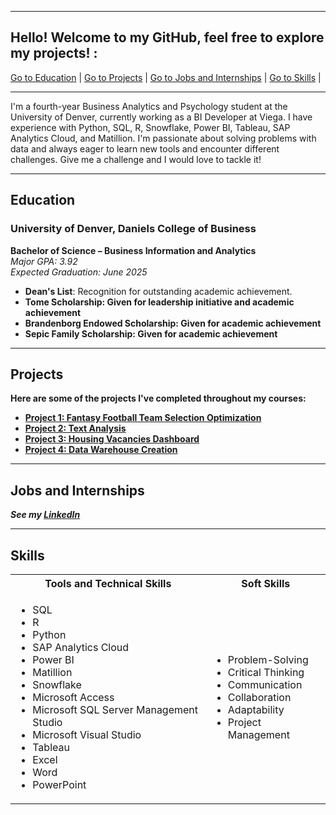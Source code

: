 <a name="top"></a>
<hr>

## Hello! Welcome to my GitHub, feel free to explore my projects! :
<a href="#education">Go to Education</a> | 
<a href="#Projects">Go to Projects</a> | 
<a href="#profExp">Go to Jobs and Internships</a> | 
<a href="#skills">Go to Skills</a> | 
<hr>

I'm a fourth-year Business Analytics and Psychology student at the University of Denver, currently working as a BI Developer at Viega. I have experience with Python, SQL, R, Snowflake, Power BI, Tableau, SAP Analytics Cloud, and Matillion. I'm passionate about solving problems with data and always eager to learn new tools and encounter different challenges. Give me a challenge and I would love to tackle it!

<a name="education"></a>
<hr>

## Education
### University of Denver, Daniels College of Business  
**Bachelor of Science – Business Information and Analytics**  
*Major GPA: 3.92*  
*Expected Graduation: June 2025*  

<ul>
  <li><b>Dean's List</b>: Recognition for outstanding academic achievement.</li>
  <li><b>Tome Scholarship: Given for leadership initiative and academic achievement </li>
  <li><b>Brandenborg Endowed Scholarship: Given for academic achievement</li>
  <li><b>Sepic Family Scholarship: Given for academic achievement</li>
</ul>

<!--➡️ **For more details, see my coursework and achievements:**  
a href="https://github.com/MouyseangAn/Education/tree/main" target="_blank">Education Details</a>-->

<a name="Projects"></a>
<hr>

## Projects
<p>Here are some of the projects I've completed throughout my courses:</p>
<ul>
  <li><a href="https://github.com/Audrey-Stuart0/Optimization-Project/tree/main">Project 1: Fantasy Football Team Selection Optimization</a></li>
  <li><a href="https://github.com/Audrey-Stuart0/Text-Analysis-Project">Project 2: Text Analysis</a></li>
  <li><a href="https://github.com/Audrey-Stuart0/Housing-PBI-Dashboard/tree/main">Project 3: Housing Vacancies Dashboard</a></li>
  <li><a href="https://github.com/Audrey-Stuart0/Jewelry-Data-Warehouse-Project">Project 4: Data Warehouse Creation</li>

</ul>

<a name="profExp"></a>
<hr>

## Jobs and Internships
<i>See my [LinkedIn](https://www.linkedin.com/in/audreystuart-/)</i>

<a name="skills"></a>
<hr>

## Skills

<table>
  <tr>
    <th>Tools and Technical Skills</th>
    <th>Soft Skills</th>
  </tr>
  <tr>
    <td>
      <ul>
        <li>SQL</li>
        <li>R</li>
        <li>Python</li>
        <li>SAP Analytics Cloud</li>
        <li>Power BI</li>
        <li>Matillion</li>
        <li>Snowflake</li>
        <li>Microsoft Access</li>
        <li>Microsoft SQL Server Management Studio</li>
        <li>Microsoft Visual Studio</li>
        <li>Tableau</li>
        <li>Excel</li>
        <li>Word</li>
        <li>PowerPoint</li>
      </ul>
    </td>
    <td>
      <ul>
        <li>Problem-Solving</li>
        <li>Critical Thinking</li>
        <li>Communication</li>
        <li>Collaboration</li>
        <li>Adaptability</li>
        <li>Project Management</li>
      </ul>
    </td>
  </tr>
</table>
